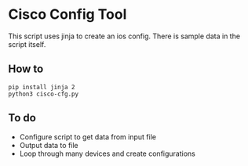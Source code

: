 # Cisco Config Tool

This script uses jinja to create an ios config.
There is sample data in the script itself.

## How to

```
pip install jinja 2
python3 cisco-cfg.py
```

## To do

* Configure script to get data from input file 
* Output data to file
* Loop through many devices and create configurations
